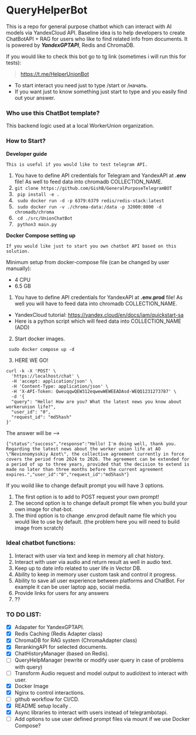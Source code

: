 # QueryHelperBot

 This is a repo for general purpose chatbot which can interact with AI models via YandexCloud API.
 Baseline idea is to help developers to create ChatBotAPI + RAG for users who like to find related info from documents. It is powered by ***YandexGPTAPI***, Redis and ChromaDB.

If you would like to check this bot go to tg link (sometimes i will run this for tests):
> https://t.me/HelperUnionBot
 
 - To start interact you need just to type /start or /начать.
 - If you want just to know something just start to type and you easily find out your answer.

 ### Who use this ChatBot template?

 This backend logic used at a local WorkerUnion organization.
 ### How to Start?

**Developer guide**

``This is useful if you would like to test telegram API.``
   1. You have to define API credentials for Telegram and YandexAPI at **.env** file! As well to feed data into chromadb COLLECTION_NAME.
   2. `` git clone https://github.com/GishB/GeneralPurposeTelegramBOT ``
   3. `` pip install -e .``
   4. `` sudo docker run -d -p 6379:6379 redis/redis-stack:latest``
   5. `` sudo docker run -v ./chroma-data:/data -p 32000:8000 -d chromadb/chroma`` 
   6. `` cd ./src/UnionChatBot``
   7. `` python3 main.py``

**Docker Compose setting up**

``If you would like just to start you own chatbot API based on this solution.``

Minimum setup from docker-compose file (can be changed by user manually):
 - 4 CPU
 - 6.5 GB

1. You have to define API credentials for YandexAPI at **.env.prod** file! As well you will have to feed data into chromadb COLLECTION_NAME.
 
 - YandexCloud tutorial: https://yandex.cloud/en/docs/iam/quickstart-sa
 - Here is a python script which will feed data into COLLECTION_NAME (ADD)
2. Start docker images.
```commandline
 sudo docker compose up -d
```

3. HERE WE GO!
```commandline
curl -k -X 'POST' \
  'https://localhost/chat' \
  -H 'accept: application/json' \
  -H 'Content-Type: application/json' \
  -H 'X-API-Token: QweuqqwQEW312eqwewWEWEEADAsd-WEQQ1231273787' \
  -d '{
  "query": "Hello! How are you? What the latest news you know about workerunion life?",
  "user_id": "0",
  "request_id": "md5hash"
}'
```

The answer will be -->
```
{"status":"success","response":"Hello! I'm doing well, thank you. Regarding the latest news about the worker union life at AO \"Nevinnomysskiy Azot\", the collective agreement currently in force covers the period from 2024 to 2026. The agreement can be extended for a period of up to three years, provided that the decision to extend is made no later than three months before the current agreement expires.","user_id":"0","request_id":"md5hash"}
```

If you woild like to change default prompt you will have 3 options.

1. The first option is to add to POST request your own prompt!
2. The second option is to change default prompt file when you build your own image for chat-bot.
3. The third option is to change .env.prod default name file which you would like to use by default. (the problem here you will need to build image from scratch)


 ### Ideal chatbot functions:
 
  1. Interact with user via text and keep in memory all chat history.
  2. Interact with user via audio and return result as well in audio text.
  3. Keep up to date info related to user life in Vector DB.
  4. Ability to keep in memory user custom task and control it progress.
  5. Ability to save all user experience between platforms and ChatBot. For example it can be user laptop app, social media.
  6. Provide links for users for any answers
  7. ??

### **TO DO LIST:**
 - [x] Adapater for YandexGPTAPI.
 - [x] Redis Caching (Redis Adapter class)
 - [x] ChromaDB for RAG system (ChromaAdapter class)
 - [x] RerankingAPI for selected documents.
 - [x] ChatHistoryManager (based on Redis).
 - [ ] QueryHelpManager (rewrite or modify user query in case of problems with query)
 - [ ] Transform Audio request and model output to audio\text to interact with user.
 - [x] Docker Image
 - [X] Nginx to control interactions.
 - [ ] github workflow for CI/CD.
 - [X] README setup locally .
 - [X] Async libraries to interact with users instead of telegrambotapi.
 - [ ] Add options to use user defined prompt files via mount if we use Docker Compose? 
